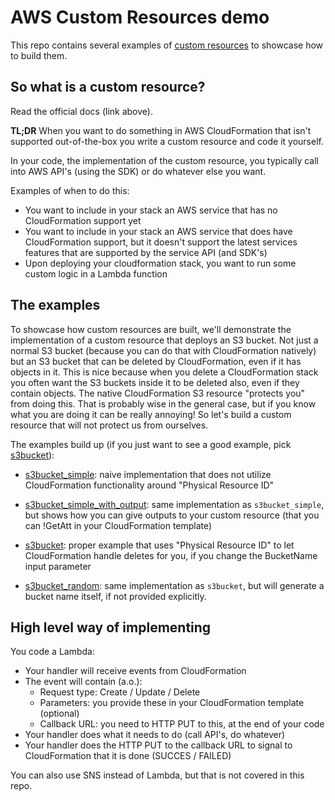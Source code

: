 # AWS Custom Resources demo

This repo contains several examples of [custom resources](https://docs.aws.amazon.com/AWSCloudFormation/latest/UserGuide/template-custom-resources.html) to showcase how to build them.

## So what is a custom resource?

Read the official docs (link above).

__TL;DR__ When you want to do something in AWS CloudFormation that isn't supported out-of-the-box you write a custom resource and code it yourself.

In your code, the implementation of the custom resource, you typically call into AWS API's (using the SDK) or do whatever else you want.

Examples of when to do this:

- You want to include in your stack an AWS service that has no CloudFormation support yet
- You want to include in your stack an AWS service that does have CloudFormation support, but it doesn't support the latest services features that are supported by the service API (and SDK's)
- Upon deploying your cloudformation stack, you want to run some custom logic in a Lambda function

## The examples

To showcase how custom resources are built, we'll demonstrate the implementation of a custom resource that deploys an S3 bucket. Not just a normal S3 bucket (because you can do that with CloudFormation natively) but an S3 bucket that can be deleted by CloudFormation, even if it has objects in it. This is nice because when you delete a CloudFormation stack you often want the S3 buckets inside it to be deleted also, even if they contain objects. The native CloudFormation S3 resource "protects you" from doing this. That is probably wise in the general case, but if you know what you are doing it can be really annoying! So let's build a custom resource that will not protect us from ourselves.

The examples build up (if you just want to see a good example, pick [s3bucket](./s3bucket)):

- [s3bucket_simple](./s3bucket_simple): naive implementation that does not utilize CloudFormation functionality around "Physical Resource ID"

- [s3bucket_simple_with_output](./s3bucket_simple_with_output): same implementation as `s3bucket_simple`, but shows how you can give outputs to your custom resource (that you can !GetAtt in your CloudFormation template)

- [s3bucket](./s3bucket): proper example that uses "Physical Resource ID" to let CloudFormation handle deletes for you, if you change the BucketName input parameter

- [s3bucket_random](./s3bucket_random): same implementation as `s3bucket`, but will generate a bucket name itself, if not provided explicitly.


## High level way of implementing

You code a Lambda:

- Your handler will receive events from CloudFormation
- The event will contain (a.o.):
  - Request type: Create / Update / Delete
  - Parameters: you provide these in your CloudFormation template (optional)
  - Callback URL: you need to HTTP PUT to this, at the end of your code
- Your handler does what it needs to do (call API's, do whatever)
- Your handler does the HTTP PUT to the callback URL to signal to CloudFormation that it is done (SUCCES / FAILED)

You can also use SNS instead of Lambda, but that is not covered in this repo.